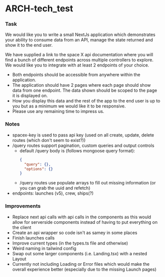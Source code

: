# ARCH-tech_test

### Task

We would like you to write a small NextJs application which demonstrates your ability to consume
data from an API, manage the state returned and show it to the end user.

We have supplied a link to the space X api documentation where you will find a bunch of different
endpoints across multiple controllers to explore. We would like you to integrate with at least 2
endpoints of your choice.

- Both endpoints should be accessible from anywhere within the application.
- The application should have 2 pages where each page should show data from one endpoint.
  The data shown should be scoped to the page it is displayed on.
- How you display this data and the rest of the app to the end user is up to you but as a
  minimum we would like it to be responsive.
- Please use any remaining time to impress us.

### Notes

- spacex-key is used to pass api key (used on all create, update, delete routes (which don't seem to exist?))
- /query routes support pagination, custom queries and output controls
  - default /query body is (follows mongoose query format):
    ```json
    {
      "query": {},
      "options": {}
    }
    ```
  - /query routes use populate arrays to fill out missing information (or you can grab the uuid and refetch)
- endpoints: launches (v5), crew, ships(?)

### Improvements

- Replace next api calls with api calls in the components as this would allow for serverside components instead of having to put everything on the client
- Create an api wrapper so code isn't as samey in some places
- Finish launches calls
- Improve current types (in the types.ts file and otherwise)
- Weird naming in tailwind config
- Swap out some larger components (i.e. Landing.tsx) with a nested Layout
- Currently not including Loading or Error files which would make the overall experience better (especially due to the missing Launch pages)
